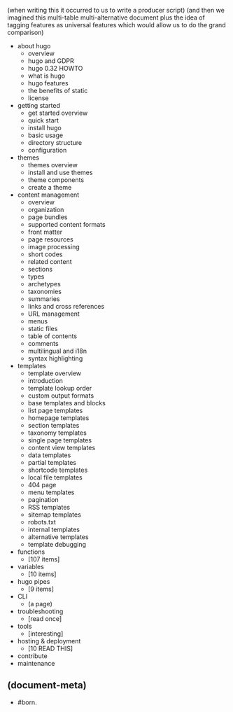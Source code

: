 (when writing this it occurred to us to write a producer script)
(and then we imagined this multi-table multi-alternative document
plus the idea of tagging features as universal features which would
allow us to do the grand comparison)

- about hugo
  - overview
  - hugo and GDPR
  - hugo 0.32 HOWTO
  - what is hugo
  - hugo features
  - the benefits of static
  - license
- getting started
  - get started overview
  - quick start
  - install hugo
  - basic usage
  - directory structure
  - configuration
- themes
  - themes overview
  - install and use themes
  - theme components
  - create a theme
- content management
  - overview
  - organization
  - page bundles
  - supported content formats
  - front matter
  - page resources
  - image processing
  - short codes
  - related content
  - sections
  - types
  - archetypes
  - taxonomies
  - summaries
  - links and cross references
  - URL management
  - menus
  - static files
  - table of contents
  - comments
  - multilingual and i18n
  - syntax highlighting
- templates
  - template overview
  - introduction
  - template lookup order
  - custom output formats
  - base templates and blocks
  - list page templates
  - homepage templates
  - section templates
  - taxonomy templates
  - single page templates
  - content view templates
  - data templates
  - partial templates
  - shortcode templates
  - local file templates
  - 404 page
  - menu templates
  - pagination
  - RSS templates
  - sitemap templates
  - robots.txt
  - internal templates
  - alternative templates
  - template debugging
- functions
  - [107 items]
- variables
  - [10 items]
- hugo pipes
  - [9 items]
- CLI
  - (a page)
- troubleshooting
  - [read once]
- tools
  - [interesting]
- hosting & deployment
  - [10 READ THIS]
- contribute
- maintenance




## (document-meta)
  - #born.
